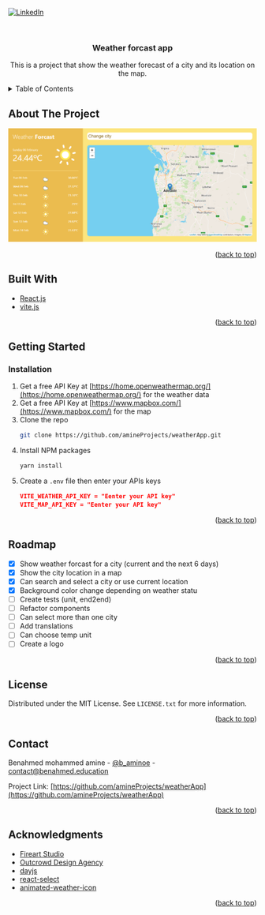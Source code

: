 <div id="top"></div>

[![LinkedIn][linkedin-shield]][linkedin-url]

<!-- PROJECT LOGO -->
<br />
<div align="center">

<h3 align="center">Weather <strong>forcast</strong> app</h3>

  <p align="center">
This is a project that show the weather forecast of a city and its location on the map.
  </p>
</div>

<!-- TABLE OF CONTENTS -->
<details>
  <summary>Table of Contents</summary>
  <ol>
    <li>
      <a href="#about-the-project">About The Project</a>
      <ul>
        <li><a href="#built-with">Built With</a></li>
      </ul>
    </li>
    <li>
      <a href="#getting-started">Getting Started</a>
      <ul>
        <li><a href="#installation">Installation</a></li>
      </ul>
    </li>
    <li><a href="#roadmap">Roadmap</a></li>
    <li><a href="#license">License</a></li>
    <li><a href="#contact">Contact</a></li>
    <li><a href="#acknowledgments">Acknowledgments</a></li>
  </ol>
</details>

<!-- ABOUT THE PROJECT -->

## About The Project

[![Weather forcast app][product-screenshot]](https://github.com/amineProjects/weatherApp)

<p align="right">(<a href="#top">back to top</a>)</p>

## Built With

- [React.js](https://reactjs.org/)
- [vite.js](https://vitejs.dev/)

<p align="right">(<a href="#top">back to top</a>)</p>

<!-- GETTING STARTED -->

## Getting Started

### Installation

1. Get a free API Key at [https://home.openweathermap.org/](https://home.openweathermap.org/) for the weather data
1. Get a free API Key at [https://www.mapbox.com/](https://www.mapbox.com/) for the map
1. Clone the repo
   ```sh
   git clone https://github.com/amineProjects/weatherApp.git
   ```
1. Install NPM packages
   ```sh
   yarn install
   ```
1. Create a `.env` file then enter your APIs keys
   ```json
   VITE_WEATHER_API_KEY = "Eenter your API key"
   VITE_MAP_API_KEY = "Eenter your API key"
   ```

<p align="right">(<a href="#top">back to top</a>)</p>

<!-- ROADMAP -->

## Roadmap

- [x] Show weather forcast for a city (current and the next 6 days)
- [x] Show the city location in a map
- [x] Can search and select a city or use current location
- [x] Background color change depending on weather statu
- [ ] Create tests (unit, end2end)
- [ ] Refactor components
- [ ] Can select more than one city
- [ ] Add translations
- [ ] Can choose temp unit
- [ ] Create a logo

<p align="right">(<a href="#top">back to top</a>)</p>

## License

Distributed under the MIT License. See `LICENSE.txt` for more information.

<p align="right">(<a href="#top">back to top</a>)</p>

<!-- CONTACT -->

## Contact

Benahmed mohammed amine - [@b_aminoe](https://twitter.com/@b_aminoe) - contact@benahmed.education

Project Link: [https://github.com/amineProjects/weatherApp](https://github.com/amineProjects/weatherApp)

<p align="right">(<a href="#top">back to top</a>)</p>

<!-- ACKNOWLEDGMENTS -->

## Acknowledgments

- [Fireart Studio](https://fireart.studio/blog/)
- [Outcrowd Design Agency](https://twitter.com/outcrowdstudio)
- [dayjs](https://day.js.org/)
- [react-select](https://react-select.com/home)
- [animated-weather-icon](https://github.com/bameyrick/animated-weather-icon#readme)

<p align="right">(<a href="#top">back to top</a>)</p>

<!-- MARKDOWN LINKS & IMAGES -->
<!-- https://www.markdownguide.org/basic-syntax/#reference-style-links -->

[contributors-shield]: https://img.shields.io/github/contributors/amineProjects/weatherApp.svg?style=for-the-badge
[contributors-url]: https://github.com/amineProjects/weatherApp/graphs/contributors
[forks-shield]: https://img.shields.io/github/forks/amineProjects/weatherApp.svg?style=for-the-badge
[forks-url]: https://github.com/amineProjects/weatherApp/network/members
[stars-shield]: https://img.shields.io/github/stars/amineProjects/weatherApp.svg?style=for-the-badge
[stars-url]: https://github.com/amineProjects/weatherApp/stargazers
[issues-shield]: https://img.shields.io/github/issues/amineProjects/weatherApp.svg?style=for-the-badge
[issues-url]: https://github.com/amineProjects/weatherApp/issues
[license-shield]: https://img.shields.io/github/license/amineProjects/weatherApp.svg?style=for-the-badge
[license-url]: https://github.com/amineProjects/weatherApp/blob/master/LICENSE.txt
[linkedin-shield]: https://img.shields.io/badge/-LinkedIn-black.svg?style=for-the-badge&logo=linkedin&colorB=555
[linkedin-url]: https://www.linkedin.com/in/mohammed-amine-benahmed-b7838917b/
[product-screenshot]: src/static/images/screenshot.png
